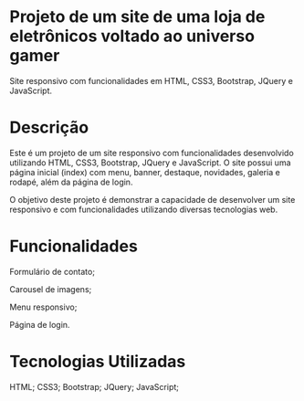 # Projeto de um site de uma loja de eletrônicos voltado ao universo gamer

Site responsivo com funcionalidades em HTML, CSS3, Bootstrap, JQuery e JavaScript.

# Descrição

Este é um projeto de um site responsivo com funcionalidades desenvolvido utilizando HTML, CSS3, Bootstrap, JQuery e JavaScript. O site possui uma página inicial (index) com menu, banner, destaque, novidades, galeria e rodapé, além da página de login.

O objetivo deste projeto é demonstrar a capacidade de desenvolver um site responsivo e com funcionalidades utilizando diversas tecnologias web.

# Funcionalidades
Formulário de contato;

Carousel de imagens;

Menu responsivo;

Página de login.

# Tecnologias Utilizadas
HTML;
CSS3;
Bootstrap;
JQuery;
JavaScript;